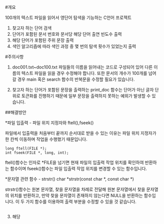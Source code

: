 #개요

100개의 텍스트 파일을 읽어서 영단어 탐색을 기능하는 C언어 프로젝트

1. 찾고자 하는 단어 검색
2. 단어가 포함된 문서 번호와 문서당 해당 단어 출연 빈도수 출력
3. 해당 단어가 포함된 주위 문장 출력
4. 색인 알고리즘에 따라 색인 과정 중 몇 번의 탐색 횟수가 있었는지 출력


#주의사항

1. doc001.txt~doc100.txt 파일들의 이름을 읽어내는 코드로 구성되어 있어 다른 이름의 텍스트 파일을 읽을 경우 수정해야 합니다.
또한 문서의 개수가 100개를 넘어갈 경우 main 혹은 search 함수의 반복문을 수정할 필요가 있습니다.

2. 찾고자 하는 단어가 포함된 문장을 출력하는 print_doc 함수는 단어가 아닌 글자 단위로 토큰화를 진행하기 때문에 일부 문장을 출력하지 못하는 예외가 발생할 수 있습니다.

##해결방안

*파일 입출력 - 파일 위치 지정자와 ftell(),fseek()

파일에서 입출력을 처음부터 끝까지 순서대로 받을 수 있는 이유는 파일 위치 지정자가 한 칸씩 이동하며 작업을 수행했기 때문입니다.

	long ftell(FILE *); 
	int fseek(FILE *, long, int);

ftell()함수는 인자로 *FILE을 넘기면 현재 파일의 입출력 작업 위치를 확인하여 반환하는 함수이며 fseek()함수는 파일 입출력 작업 위치를 변경할 수 있는 함수입니다.

*문자열 관련 함수 - strstr()
	char *strstr(const char *, const char *) 

strstr()함수는 원본 문자열, 찾을 문자열을 차례로 전달해 원본 문자열에서 찾을 문자열의 위치를 반환하고, 만약 찾을 문자열이 존재하지 않는다면 NULL을 반환하는 함수입니다. 이 두 가지 함수를 이용하여 출력 부분을 수정할 수 있을 것 같습니다.
##

3. 해당 
